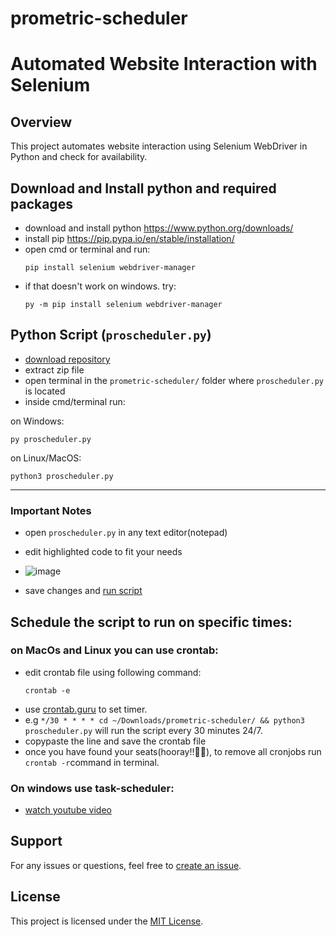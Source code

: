 # prometric-scheduler

# Automated Website Interaction with Selenium

## Overview

This project automates website interaction using Selenium WebDriver in Python and check for availability.

## Download and Install python and required packages
- download and install python https://www.python.org/downloads/
- install pip https://pip.pypa.io/en/stable/installation/
- open cmd or terminal and run:
  ```
  pip install selenium webdriver-manager
  ```
- if that doesn't work on windows. try:
  ```
  py -m pip install selenium webdriver-manager
  ```

## Python Script (`proscheduler.py`)
- [download repository](https://github.com/nash268/prometric-scheduler/archive/refs/heads/main.zip)
- extract zip file
- open terminal in the ``prometric-scheduler/`` folder where ``proscheduler.py`` is located
- inside cmd/terminal run:

on Windows:
  ```
  py proscheduler.py
  ```

on Linux/MacOS:
  ```
  python3 proscheduler.py
  ```
***

### Important Notes
- open ``proscheduler.py`` in any text editor(notepad)
- edit highlighted code to fit your needs
- ![image](https://github.com/nash268/prometric-scheduler/assets/130772656/ddd261ca-c924-47ea-a1f8-34095fbc2101)



- save changes and [run script](#python-script-proschedulerpy)


## Schedule the script to run on specific times:
### on MacOs and Linux you can use crontab:
- edit crontab file using following command: 
  ```
  crontab -e
  ```
- use [crontab.guru](https://crontab.guru/#*/30_*_*_*_*) to set timer.
- e.g ```*/30 * * * * cd ~/Downloads/prometric-scheduler/ && python3 proscheduler.py``` will run the script every 30 minutes 24/7.
- copypaste the line and save the crontab file
- once you have found your seats(hooray!!🎉🥳), to remove all cronjobs run ```crontab -r```command in terminal.

### On windows use task-scheduler:
- [watch youtube video](https://www.youtube.com/watch?v=IsuAltPOiEw&t=112s)

## Support

For any issues or questions, feel free to [create an issue](https://github.com/nash268/prometric-scheduler/issues).

## License

This project is licensed under the [MIT License](LICENSE).
